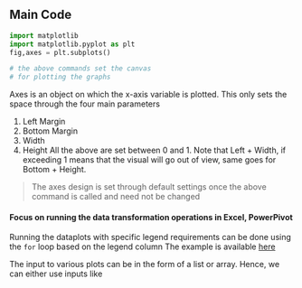 
## Main Code
```python
import matplotlib
import matplotlib.pyplot as plt
fig,axes = plt.subplots()

# the above commands set the canvas 
# for plotting the graphs
```
Axes is an object on which the x-axis variable is plotted. This only sets the space through the four main parameters
1. Left Margin
2. Bottom Margin
3. Width
4. Height
All the above are set between 0 and 1. Note that Left + Width, if exceeding 1 means that the visual will go out of view, same goes for Bottom + Height.
> The axes design is set through default settings once the above command is called and need not be changed

#### Focus on running the data transformation operations in Excel, PowerPivot

Running the dataplots with specific legend requirements can be done using the `for` loop based on the legend column
The example is available [here](https://gist.github.com/nilotpalc/3a440e56b54acbc4bed8e2c0760769b9)

The input to various plots can be in the form of a list or array. Hence, we can either use inputs like 

<!--stackedit_data:
eyJoaXN0b3J5IjpbMjg4ODEwMjAzLDU2ODg0Njc5OF19
-->